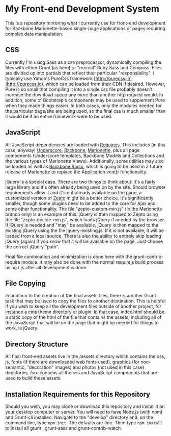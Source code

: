 # My Front-end Development System

This is a repository mirroring what I currently use for front-end development for Backbone.Marionette-based single-page applications or pages requiring complex data manipulation.

## CSS
Currently I'm using Sass as a css preprocessor, dynamically compiling the files with either Grunt (as here) or "normal" Ruby Sass and Compass. Files are divided up into partials that reflect their particular "responsibility". I typically use Yahoo's PureCss framework [http://purecss.io](http://purecss.io), which can be loaded from their CDN if desired. However, Pure is so small that compiling it into a single css file probably doesn't increase the download speed any more than another http request would. In addition, some of Bootstrap's components may be used to supplement Pure when they made things easier. In both cases, only the modules needed for the particular page/site are being used, so the final css is much smaller than it would be if an entire framework were to be used.

## JavaScript
All JavaScript dependencies are loaded with [Requirejs](http://requirejs.org). This includes (in this case, anyway) [Underscore](http://underscorejs.org), [Backbone](http://backbonejs.org), [Marionette](http://marionettejs.com), plus all page components (Underscore templates, Backbone Models and Collections and the various types of Marionette Views). Additionally, some utilities may also be loaded as well as [Backbone Radio](https://github.com/marionettejs/backbone.radio), which is going to be used in a future release of Marionette to replace the Application.vent() functionality.

jQuery is a special case. There are two things to think about: it's a fairly large library and it's often already being used on by the site. Should browser requirements allow it and it's not already available on the page, a customized version of [Zepto](http://zeptojs.com) might be a better choice. It's significantly smaller, though some plugins need to be added to the core for Ajax and some other functionality. The file "zepto-custom-min.js" (in the Marionette branch only) is an example of this. jQuery is then mapped to Zepto using the file "zepto-decide-min.js", which loads jQuery if needed by the browser. If jQuery is needed and "may" be available, jQuery is then mapped to the existing jQuery using the file jquery-existing.js. If it is not available, it will be loaded from a local source. There is also the ability to entirely skip loading jQuery (again) if you know that it will be available on the page. Just choose the correct jQuery "path".

Final file combination and minimization is done here with the grunt-contrib-require module. It may also be done with the normal requirejs build process using r.js after all development is done.

## File Copying
In addition to the creation of the final assets files, there is another Grunt task that may be used to copy the files to another destination. This is helpful if you wish to keep all the development files outside of another project, for instance a cms theme directory or plugin. In that case, index.html should be a static copy of the html of the file that contains the assets, including all of the JavaScript that will be on the page that might be needed for things to work, ie jQuery.

## Directory Structure
All final front-end assets live in the /assets directory which contains the css, js, fonts (if there are downloaded web fonts used), graphics (for non-semantic, "decoration" images) and photos (not used in this case) directories. /src contains all the css and JavaScript components that are used to build these assets.

## Installation Requirements for this Repository
Should you wish, you may clone or download this repository and install it on your desktop computer or server. You will need to have Node.js (with npm) and Grunt-cli installed. Navigate to the "develop" directory and, on the command line, type `npm init`. The defaults are fine. Then type `npm install` to install all grunt , grunt-sass and grunt-contrib-watch.

